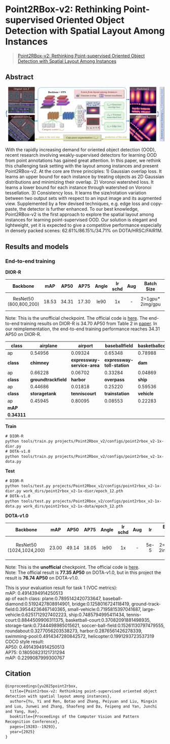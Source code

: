 # Point2RBox-v2: Rethinking Point-supervised Oriented Object Detection with Spatial Layout Among Instances

> [Point2RBox-v2: Rethinking Point-supervised Oriented Object Detection with Spatial Layout Among Instances](https://openaccess.thecvf.com/content/CVPR2025/html/Yu_Point2RBox-v2_Rethinking_Point-supervised_Oriented_Object_Detection_with_Spatial_Layout_Among_CVPR_2025_paper.html)

<!-- [ALGORITHM] -->

## Abstract

<div align=center>
<img src="https://github.com/VisionXLab/point2rbox-v2/raw/main/resources/point2rbox_v2.png" width="800"/>
</div>

With the rapidly increasing demand for oriented object detection (OOD), recent research involving weakly-supervised detectors for learning OOD from point annotations has gained great attention. In this paper, we rethink this challenging task setting with the layout among instances and present Point2RBox-v2. At the core are three principles: 1) Gaussian overlap loss. It learns an upper bound for each instance by treating objects as 2D Gaussian distributions and minimizing their overlap. 2) Voronoi watershed loss. It learns a lower bound for each instance through watershed on Voronoi tessellation. 3) Consistency loss. It learns the size/rotation variation between two output sets with respect to an input image and its augmented view. Supplemented by a few devised techniques, e.g. edge loss and copy-paste, the detector is further enhanced. To our best knowledge, Point2RBox-v2 is the first approach to explore the spatial layout among instances for learning point-supervised OOD. Our solution is elegant and lightweight, yet it is expected to give a competitive performance especially in densely packed scenes: 62.61%/86.15%/34.71% on DOTA/HRSC/FAIR1M.

## Results and models

### End-to-end training

**DIOR-R**

|         Backbone         |  mAP  | AP50 | AP75 | Angle | lr schd |  Aug | Batch Size |                                                    Configs                                                     |                                                                                                                                                                              Download                                                                                                                                                                              |
| :----------------------: | :---: | :---: | :-----: | :------: | :------------: | :-: | :--------: | :------------------------------------------------------------------------------------------------------------: | :----------------------------------------------------------------------------------------------------------------------------------------------------------------------------------------------------------------------------------------------------------------------------------------------------------------------------------------------------------------: |
| ResNet50 (800,800,200) | 18.53 | 34.31  |   17.30    |   le90   |      1x      |  -  | 2=1gpu*<br>2img/gpu      | [point2rbox_v2-1x-dior.py](./configs/point2rbox_v2-1x-dior.py) | [last epoch](https://www.modelscope.cn/models/wokaikaixinxin/ai4rs/resolve/master/Point2Rbox_v2/point2rbox_v2-1x-dior/epoch_12.pth) \| [log](https://www.modelscope.cn/models/wokaikaixinxin/ai4rs/resolve/master/Point2Rbox_v2/point2rbox_v2-1x-dior/20250715_090534.log) \| [all epoch](https://www.modelscope.cn/models/wokaikaixinxin/ai4rs/files) |

Note: This is the unofficial checkpoint. The official code is [here](https://github.com/VisionXLab/point2rbox-v2). The end-to-end training results on DIOR-R is 34.70 AP50 from Table 2 in [paper](https://openaccess.thecvf.com/content/CVPR2025/papers/Yu_Point2RBox-v2_Rethinking_Point-supervised_Oriented_Object_Detection_with_Spatial_Layout_Among_CVPR_2025_paper.pdf). In our reimplementation, the end-to-end training performance reaches 34.31 AP50 on DIOR-R.

| class   | airplane | airport | baseballfield | basketballcourt | bridge  | 
|---------|----------|---------|---------------|-----------------|---------|
| ap      | 0.54956  | 0.09324 | 0.65348       | 0.78988         | 0.11580 |
| **class**   | **chimney**  | **expressway-service-area** | **expressway-toll-station** | **dam**     | **golffield** |
| ap          | 0.66228      | 0.06702                 | 0.33284                 | 0.04869     | 0.09787       |
| **class**   | **groundtrackfield** | **harbor** | **overpass** | **ship**    | **stadium** |
| ap          | 0.44686           | 0.01818    | 0.25220      | 0.59536     | 0.41879     |
| **class**   | **storagetank** | **tenniscourt** | **trainstation** | **vehicle** | **windmill** |
| ap          | 0.45945     | 0.80095     | 0.08553      | 0.22283     | 0.15133     |
| **mAP**     |         |         |         |         |             |
| **0.34311** |         |         |         |         |             |

**Train**

```
# DIOR-R
python tools/train.py projects/Point2Rbox_v2/configs/point2rbox_v2-1x-dior.py
# DOTA-v1.0
python tools/train.py projects/Point2Rbox_v2/configs/point2rbox_v2-1x-dota.py
```

**Test**
```
# DIOR-R
python tools/test.py projects/Point2Rbox_v2/configs/point2rbox_v2-1x-dior.py work_dirs/point2rbox_v2-1x-dior/epoch_12.pth
# DOTA-v1.0
python tools/test.py projects/Point2Rbox_v2/configs/point2rbox_v2-1x-dota.py work_dirs/point2rbox_v2-1x-dota/epoch_12.pth
```


**DOTA-v1.0**

|         Backbone         |  mAP  | AP50 | AP75 | Angle | lr schd |  Aug | lr | Batch Size |                                                    Configs                                                     |                                                                                                                                                                              Download                                                                                                                                                                              |
| :----------------------: | :---: | :---: | :-----: | :------: | :------------: | :-: | :---: | :--------: | :---------------------------------------------: | :-------------------------------: |
| ResNet50 <br> (1024,1024,200) | 23.00 | 49.14  |  18.05  |   le90   |  1x  | -  | 5e-5 | 2=1gpu*<br>2img/gpu      | [point2rbox_v2-1x-dota.py](./configs/point2rbox_v2-1x-dota.py) | [last epoch](https://www.modelscope.cn/models/wokaikaixinxin/ai4rs/resolve/master/Point2Rbox_v2/point2rbox_v2-1x-dota/epoch_12.pth) \| [log](https://www.modelscope.cn/models/wokaikaixinxin/ai4rs/resolve/master/Point2Rbox_v2/point2rbox_v2-1x-dota/20250717_091611/20250717_091611.log) \| <br> [all epoch](https://www.modelscope.cn/models/wokaikaixinxin/ai4rs/files) \| [result](https://www.modelscope.cn/models/wokaikaixinxin/ai4rs/resolve/master/Point2Rbox_v2/point2rbox_v2-1x-dota/Task1.zip)|

Note: This is the **unofficial** checkpoint. The official code is [here](https://github.com/LeapLabTHU/ARC).  
Note: The official result is **77.35 AP50** on DOTA-v1.0, but in this project the result is **76.74 AP50** on DOTA-v1.0.

This is your evaluation result for task 1 (VOC metrics):  
mAP: 0.4914394914250513  
ap of each class: plane:0.7895142420733647, baseball-diamond:0.5192427808914901, bridge:0.1258016724118419, ground-track-field:0.39544236467140365, small-vehicle:0.7195815397041687, large-vehicle:0.6251712927402223, ship:0.7485794995411434, tennis-court:0.8844509906311375, basketball-court:0.37082091881498935, storage-tank:0.7344498985015621, soccer-ball-field:0.15261130797479555, roundabout:0.3277056203538273, harbor:0.2876561426278339, swimming-pool:0.4914347280842572, helicopter:0.1991293723537319  
COCO style result:  
AP50: 0.4914394914250513  
AP75: 0.18050823121731294  
mAP: 0.2299087999300767  

<!--
### Two-stage training

Use the above trained model (1st stage, train Point2RBox-v2) as the pseudo generator:
```
# this config file runs inference on trainval set
# DIOR-R
python tools/test.py projects/Point2Rbox_v2/configs/point2rbox_v2-pseudo-generator-dior.py work_dirs/point2rbox_v2-1x-dior/epoch_12.pth
# DOTA-v1.0
python tools/test.py projects/Point2Rbox_v2/configs/point2rbox_v2-pseudo-generator-dota.py work_dirs/point2rbox_v2-1x-dota/epoch_12.pth
```

Now the pseudo labels for trainval set have been saved at `data/DIOR/point2rbox_v2_pseudo_labels.bbox.json` or `data/split_ss_dota/point2rbox_v2_pseudo_labels.bbox.json`, with which we can train/test/visualize the FCOS detector (2nd stage, train FCOS):

**Train**
```
# DIOR-R
python tools/train.py projects/Point2Rbox_v2/configs/rotated-fcos-1x-dior-using-pseudo.py
# DOTA-v1.0
python tools/train.py projects/Point2Rbox_v2/configs/rotated-fcos-1x-dota-using-pseudo.py
```

**Test**
```
# DIOR-R
python tools/test.py projects/Point2Rbox_v2/configs/rotated-fcos-1x-dior-using-pseudo.py work_dirs/rotated-fcos-1x-dior-using-pseudo/epoch_12.pth
# DOTA-v1.0
python tools/test.py projects/Point2Rbox_v2/configs/rotated-fcos-1x-dota-using-pseudo.py work_dirs/rotated-fcos-1x-dota-using-pseudo/epoch_12.pth
```
-->

## Citation

```
@inproceedings{yu2025point2rbox,
  title={Point2rbox-v2: Rethinking point-supervised oriented object detection with spatial layout among instances},
  author={Yu, Yi and Ren, Botao and Zhang, Peiyuan and Liu, Mingxin and Luo, Junwei and Zhang, Shaofeng and Da, Feipeng and Yan, Junchi and Yang, Xue},
  booktitle={Proceedings of the Computer Vision and Pattern Recognition Conference},
  pages={19283--19293},
  year={2025}
}
```
